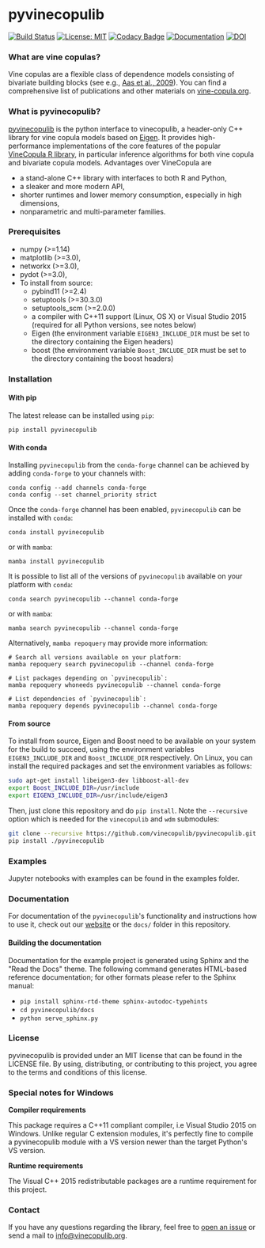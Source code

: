 # pyvinecopulib

[![Build Status](https://github.com/vinecopulib/pyvinecopulib/workflows/Build%20Status/badge.svg?branch=main)](https://github.com/vinecopulib/pyvinecopulib/actions)
[![License: MIT](https://img.shields.io/badge/License-MIT-yellow.svg)](https://opensource.org/licenses/MIT)
[![Codacy Badge](https://api.codacy.com/project/badge/Grade/3c0056d3ca5244a5ba6a2b32f87be4cf)](https://www.codacy.com/gh/vinecopulib/pyvinecopulib?utm_source=github.com&amp;utm_medium=referral&amp;utm_content=vinecopulib/pyvinecopulib&amp;utm_campaign=Badge_Grade)
[![Documentation](https://img.shields.io/website/http/vinecopulib.github.io/pyvinecopulib.svg)](https://vinecopulib.github.io/pyvinecopulib/)
[![DOI](https://zenodo.org/badge/196999069.svg)](https://zenodo.org/badge/latestdoi/196999069)

### What are vine copulas?

Vine copulas are a flexible class of dependence models consisting of bivariate
building blocks (see e.g.,
[Aas et al., 2009](https://mediatum.ub.tum.de/doc/1083600/1083600.pdf)).
You can find a comprehensive list of publications and other materials on
[vine-copula.org](http://vine-copula.org).

### What is pyvinecopulib?

[pyvinecopulib](https://vinecopulib.github.io/pyvinecopulib/) is the python interface to vinecopulib, a header-only C++ library for vine copula models based on
[Eigen](http://eigen.tuxfamily.org/index.php?title=Main_Page). It provides
high-performance implementations of the core features of the popular
[VineCopula R library](https://github.com/tnagler/VineCopula), in particular
inference algorithms for both vine copula and bivariate copula models.
Advantages over VineCopula are  

* a stand-alone C++ library with interfaces to both R and Python,
* a sleaker and more modern API,
* shorter runtimes and lower memory consumption, especially in high dimensions,
* nonparametric and multi-parameter families.

### Prerequisites

* numpy (>=1.14)
* matplotlib (>=3.0),
* networkx (>=3.0),
* pydot (>=3.0),
* To install from source:
    * pybind11 (>=2.4)
    * setuptools (>=30.3.0)
    * setuptools_scm (>=2.0.0)
    * a compiler with C++11 support (Linux, OS X) or Visual Studio 2015 (required for all Python versions, see notes below)
    * Eigen (the environment variable `EIGEN3_INCLUDE_DIR` must be set to the directory containing the Eigen headers)
    * boost (the environment variable `Boost_INCLUDE_DIR` must be set to the directory containing the boost headers)

### Installation

#### With pip

The latest release can be installed using `pip`:

```
pip install pyvinecopulib
```

#### With conda

Installing `pyvinecopulib` from the `conda-forge` channel can be achieved by adding `conda-forge` to your channels with:

```
conda config --add channels conda-forge
conda config --set channel_priority strict
```

Once the `conda-forge` channel has been enabled, `pyvinecopulib` can be installed with `conda`:

```
conda install pyvinecopulib
```

or with `mamba`:

```
mamba install pyvinecopulib
```

It is possible to list all of the versions of `pyvinecopulib` available on your platform with `conda`:

```
conda search pyvinecopulib --channel conda-forge
```

or with `mamba`:

```
mamba search pyvinecopulib --channel conda-forge
```

Alternatively, `mamba repoquery` may provide more information:

```
# Search all versions available on your platform:
mamba repoquery search pyvinecopulib --channel conda-forge

# List packages depending on `pyvinecopulib`:
mamba repoquery whoneeds pyvinecopulib --channel conda-forge

# List dependencies of `pyvinecopulib`:
mamba repoquery depends pyvinecopulib --channel conda-forge
```

#### From source

To install from source, Eigen and Boost need to be available on your system for the build to succeed, using the environment variables `EIGEN3_INCLUDE_DIR` and `Boost_INCLUDE_DIR` respectively.
On Linux, you can install the required packages and set the environment variables as follows:

```bash
sudo apt-get install libeigen3-dev libboost-all-dev
export Boost_INCLUDE_DIR=/usr/include
export EIGEN3_INCLUDE_DIR=/usr/include/eigen3
```

Then, just clone this repository and do `pip install`.
Note the `--recursive` option which is needed for the `vinecopulib` and `wdm` submodules:

```bash
git clone --recursive https://github.com/vinecopulib/pyvinecopulib.git
pip install ./pyvinecopulib
```

### Examples

Jupyter notebooks with examples can be found in the examples folder.

### Documentation

For documentation of the `pyvinecopulib`'s functionality and
instructions how to use it, check out our
[website](https://vinecopulib.github.io/pyvinecopulib/) or the `docs/` folder
in this repository.

#### Building the documentation

Documentation for the example project is generated using Sphinx and the "Read the Docs" theme.
The following command generates HTML-based reference documentation; for other
formats please refer to the Sphinx manual:

* `pip install sphinx-rtd-theme sphinx-autodoc-typehints`
* `cd pyvinecopulib/docs`
* `python serve_sphinx.py`

### License

pyvinecopulib is provided under an MIT license that can be found in the LICENSE
file. By using, distributing, or contributing to this project, you agree to the
terms and conditions of this license.

### Special notes for Windows

**Compiler requirements**

This package requires a C++11 compliant compiler, i.e Visual Studio 2015 on Windows.
Unlike regular C extension modules, it's perfectly fine to compile a pyvinecopulib module with a VS version newer than the target Python's VS version.

**Runtime requirements**

The Visual C++ 2015 redistributable packages are a runtime requirement for this
project.

### Contact

If you have any questions regarding the library, feel free to
[open an issue](https://github.com/pyvinecopulib/pyvinecopulib/issues/new) or
send a mail to <info@vinecopulib.org>.
